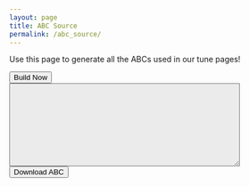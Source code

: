 ```yaml
---
layout: page
title: ABC Source
permalink: /abc_source/
---
```

<p>
Use this page to generate all the ABCs used in our tune pages!
</p>

<script>
window.store = {
    {% assign tunes = site.tunes %}
    {% assign sortedtunes = tunes | sort: 'titleID' %}
    {% assign tuneID = 200 %}
    {% for tune in sortedtunes %}
    {% assign tuneID = tuneID | plus: 1 %}
        "{{ tuneID }}": {
            "title": "{{ tune.title | xml_escape }}",
            "tuneID": "{{ tuneID }}",
            "key": "{{ tune.key | xml_escape }}",
            "rhythm": "{{ tune.rhythm | xml_escape }}",
            "url": "{{ tune.url | xml_escape }}",
            "mp3": "{{ site.mp3_host | append: tune.mp3_file | xml_escape }}",
            "mp3_source": "{{ tune.mp3_source | strip_html | xml_escape }}",
            "repeats": "{{ tune.repeats }}",
            "parts": "{{ tune.parts }}",
            "abc": "{{ tune.abc | uri_escape }}"
            }{% unless forloop.last %},{% endunless %}
        {% endfor %}
    };
</script>

<input class="filterButton" type="button" onclick="displayABCsource();" value="Build Now" />

<div>
    <textarea id="abcText" rows="13" cols="65" style="background-color:#ebebeb; font-size:small; max-width:100%" spellcheck="false" readonly></textarea>
</div>


<span title="Download the ABC you've entered. Don't lose your work!">
<input value='Download ABC' type='button' class="filterButton"
    onclick='downloadFile(document.getElementById("filename").value, 
    document.getElementById("abcText").value)' />
</span>

<!-- Area to store filename for download -->
<textarea id="filename" style="display:none;">WellingtonIrishSessions.abc</textarea>

<script src="{{ site.js_host }}/js/build_abc_source.js"></script>

<div class="row"></div>

<script>
  $(document).ready(function() {

  });
</script>

